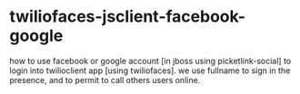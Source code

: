 twiliofaces-jsclient-facebook-google
====================================

how to use facebook or google account [in jboss using picketlink-social]  to login into twilioclient app [using twiliofaces]. we use fullname to sign in the presence, and to permit to call others  users online.
